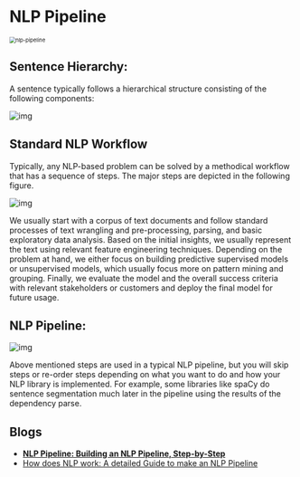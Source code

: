 # NLP Pipeline

<img src="/Users/zhanghui41/workspace/zh794390558.github.io/src/_static/nlp-pipeline-overview.png" alt="nlp-pipeline" style="zoom:67%;" />

## **Sentence Hierarchy:**

A sentence typically follows a hierarchical structure consisting of the following components:

![img](/Users/zhanghui41/workspace/zh794390558.github.io/src/_static/sentence-hierarchy.jpeg)

## **Standard NLP Workflow**

Typically, any NLP-based problem can be solved by a methodical workflow that has a sequence of steps. The major steps are depicted in the following figure.

![img](/Users/zhanghui41/workspace/zh794390558.github.io/src/_static/nlp-workflow.png)

We usually start with a corpus of text documents and follow standard processes of text wrangling and pre-processing, parsing, and basic exploratory data analysis. Based on the initial insights, we usually represent the text using relevant feature engineering techniques. Depending on the problem at hand, we either focus on building predictive supervised models or unsupervised models, which usually focus more on pattern mining and grouping. Finally, we evaluate the model and the overall success criteria with relevant stakeholders or customers and deploy the final model for future usage.

## **NLP Pipeline:**

![img](/Users/zhanghui41/workspace/zh794390558.github.io/src/_static/nlp-pipeline.png)

Above mentioned steps are used in a typical NLP pipeline, but you will skip steps or re-order steps depending on what you want to do and how your NLP library is implemented. For example, some libraries like spaCy do sentence segmentation much later in the pipeline using the results of the dependency parse.

## Blogs

* [**NLP Pipeline: Building an NLP Pipeline, Step-by-Step**](https://suneelpatel-in.medium.com/nlp-pipeline-building-an-nlp-pipeline-step-by-step-7f0576e11d08)
* [How does NLP work: A detailed Guide to make an NLP Pipeline](https://helloyubo.com/how-does-nlp-work-a-detailed-guide-to-make-an-nlp-pipeline/)

